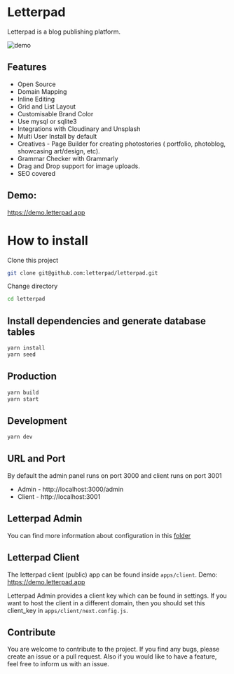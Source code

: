 # Letterpad
Letterpad is a blog publishing platform.

![demo](https://user-images.githubusercontent.com/1502352/213929848-293a0de7-d935-4744-859e-c6572dd97d10.png)

## Features

- Open Source
- Domain Mapping
- Inline Editing
- Grid and List Layout
- Customisable Brand Color
- Use mysql or sqlite3
- Integrations with Cloudinary and Unsplash
- Multi User Install by default
- Creatives - Page Builder for creating photostories ( portfolio, photoblog, showcasing art/design, etc).
- Grammar Checker with Grammarly
- Drag and Drop support for image uploads.
- SEO covered


## Demo:
https://demo.letterpad.app

# How to install

Clone this project

```sh
git clone git@github.com:letterpad/letterpad.git
```
Change directory
```sh
cd letterpad
```

## Install dependencies and generate database tables

```sh
yarn install
yarn seed
```

## Production
```sh
yarn build
yarn start
```

## Development
```sh
yarn dev
```

## URL and Port
By default the admin panel runs on port 3000 and client runs on port 3001
- Admin  - http://localhost:3000/admin
- Client - http://localhost:3001

## Letterpad Admin
You can find more information about configuration in this [folder](https://github.com/letterpad/letterpad/tree/master/apps/admin)

## Letterpad Client

The letterpad client (public) app can be found inside `apps/client`.
Demo: https://demo.letterpad.app

Letterpad Admin provides a client key which can be found in settings. If you want to host the client in a different domain, then you should set this client_key in `apps/client/next.config.js`.

## Contribute

You are welcome to contribute to the project. If you find any bugs, please create an issue or a pull request. Also if you would like to have a feature, feel free to inform us with an issue.
